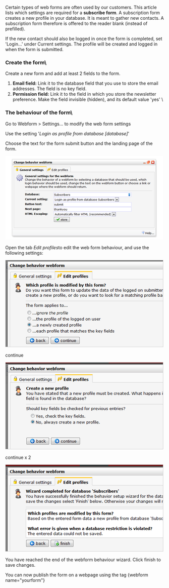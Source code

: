 Certain types of web forms are often used by our customers. This article
lists which settings are required for a **subscribe form**. A
subscription form creates a new profile in your database. It is meant to
gather new contacts. A subscription form therefore is offered to the
reader blank (instead of prefilled).

If the new contact should also be logged in once the form is completed,
set 'Login...' under Current settings. The profile will be created and
logged in when the form is submitted.

### Create the form\

Create a new form and add at least 2 fields to the form.

1.  **Email field:** Link it to the database field that you use to store
    the email addresses. The field is no key field.
2.  **Permission field:** Link it to the field in which you store the
    newsletter preference. Make the field invisible (hidden), and its
    default value 'yes' \

### The behaviour of the form\

Go to Webform \> Settings… to modify the web form settings

Use the setting '*Login as profile from database [database]*'

Choose the text for the form submit button and the landing page of the
form.

![](../images/webformssettings1.png)

Open the tab *Edit profiles*to edit the web form behaviour, and use the
following settings:

![](../images/formssettings2x.png)

continue

![](../images/formssettings3x.png)

continue x 2

![](../images/formssettings4x.png)

You have reached the end of the webform behaviour wizard. Click finish
to save changes.

You can now publish the form on a webpage using the tag {webform
name="yourform"}
